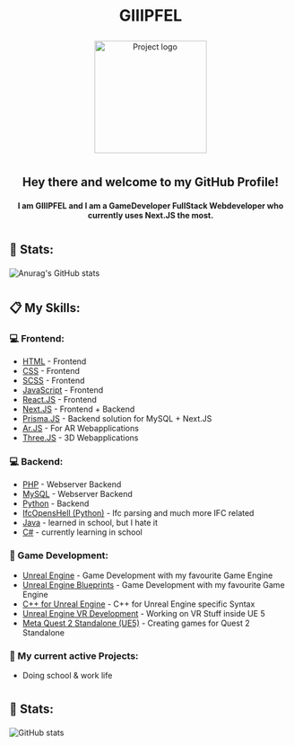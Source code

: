 <h1 align="center">
    GIIIPFEL
    <p> </p>
</h1>

<p align="center">
 <img width=200px height=200px src="https://sexygipfel.de/gipfel.png" alt="Project logo">
</p>

<h1></h1>

<h2 align="center"> Hey there and welcome to my GitHub Profile! 
    <p> </p>
    <h4 align="center">I am GIIIPFEL and I am a GameDeveloper FullStack Webdeveloper who currently uses Next.JS the most. </h4>
</h2>

<h1></h1>

<h2>
    💪 Stats: 
    <p> </p>
    <p> </p>
</h2>

![Anurag's GitHub stats](https://github-readme-stats.vercel.app/api?username=Gipfel&count_private=true&theme=radical)

<h1></h1>

<h2>
    📋 My Skills:
    <p> </p>
</h2>

<h3>💻 Frontend: </h3>

- [HTML](https://en.wikipedia.org/wiki/HTML) - Frontend
- [CSS](https://en.wikipedia.org/wiki/CSS) - Frontend
- [SCSS](https://sass-lang.com/) - Frontend
- [JavaScript](https://en.wikipedia.org/wiki/JavaScript) - Frontend
- [React.JS](https://reactjs.org/) - Frontend
- [Next.JS](https://nextjs.org/) - Frontend + Backend
- [Prisma.JS](https://www.prisma.io/) - Backend solution for MySQL + Next.JS
- [Ar.JS](https://ar-js-org.github.io/AR.js-Docs/) - For AR Webapplications
- [Three.JS](https://threejs.org/) - 3D Webapplications

<h3>💻 Backend: </h3>

- [PHP](https://www.php.net/) - Webserver Backend
- [MySQL](https://www.mysql.com/de/) - Webserver Backend
- [Python](https://www.python.org/) - Backend
- [IfcOpensHell (Python)](https://github.com/IfcOpenShell/IfcOpenShell/) - Ifc parsing and much more IFC related
- [Java](https://www.java.com/de/download/manual.jsp) - learned in school, but I hate it
- [C#](https://de.wikipedia.org/wiki/C-Sharp) - currently learning in school

<h3>👾 Game Development: </h3>

- [Unreal Engine](https://www.unrealengine.com/en-US) - Game Development with my favourite Game Engine
- [Unreal Engine Blueprints](https://docs.unrealengine.com/5.0/en-US/blueprints-visual-scripting-in-unreal-engine/) - Game Development with my favourite Game Engine
- [C++ for Unreal Engine](https://docs.unrealengine.com/4.27/en-US/ProgrammingAndScripting/ProgrammingWithCPP/IntroductionToCPP/) - C++ for Unreal Engine specific Syntax
- [Unreal Engine VR Development](https://www.unrealengine.com/en-US) - Working on VR Stuff inside UE 5
- [Meta Quest 2 Standalone (UE5)](https://www.unrealengine.com/en-US) - Creating games for Quest 2 Standalone

<h3>📝 My current active Projects: </h3>

<ul>
    <li>
        Doing school & work life
    </li>
</ul>

<h1></h1>

<h2>
    💪 Stats: 
    <p> </p>
    <p> </p>
</h2>

![GitHub stats](https://github-readme-stats.vercel.app/api/top-langs/?username=Gipfel&count_private=true&theme=radical)

